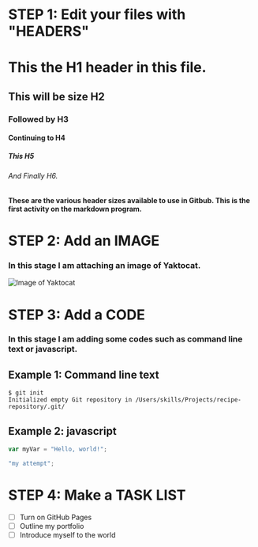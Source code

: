 # STEP 1: Edit your files with "HEADERS"

# This the H1 header in this file.
## This will be size H2
### Followed by H3
#### Continuing to H4
##### This H5
###### And Finally H6.
#### These are the various header sizes available to use in Gitbub. This is the first activity on the markdown program.

# STEP 2: Add an IMAGE

### In this stage I am attaching an image of Yaktocat.

![Image of Yaktocat](https://octodex.github.com/images/yaktocat.png)

# STEP 3: Add a CODE

### In this stage I am adding some codes such as command line text or javascript.

## Example 1: Command line text


```
$ git init
Initialized empty Git repository in /Users/skills/Projects/recipe-repository/.git/
```


## Example 2: javascript


``` javascript
var myVar = "Hello, world!";
```
``` javascript
"my attempt";
```

# STEP 4: Make a TASK LIST

- [ ] Turn on GitHub Pages
- [ ] Outline my portfolio
- [ ] Introduce myself to the world
